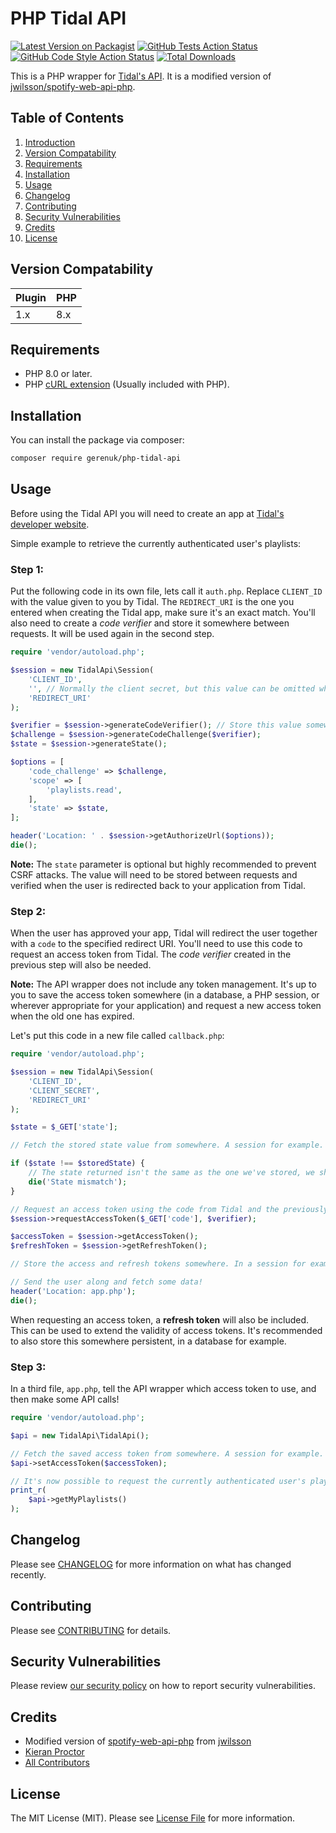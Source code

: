 # PHP Tidal API

[![Latest Version on Packagist](https://img.shields.io/packagist/v/gerenuk/php-tidal-api.svg?style=flat-square)](https://packagist.org/packages/gerenuk/php-tidal-api)
[![GitHub Tests Action Status](https://img.shields.io/github/actions/workflow/status/gerenuk-ltd/php-tidal-api/run-tests.yml?branch=main&label=tests&style=flat-square)](https://github.com/gerenuk-ltd/php-tidal-api/actions?query=workflow%3Arun-tests+branch%3Amain)
[![GitHub Code Style Action Status](https://img.shields.io/github/actions/workflow/status/gerenuk-ltd/php-tidal-api/fix-php-code-styling.yml?branch=main&label=code%20style&style=flat-square)](https://github.com/gerenuk-ltd/php-tidal-api/actions?query=workflow%3A"Fix+PHP+code+styling"+branch%3Amain)
[![Total Downloads](https://img.shields.io/packagist/dt/gerenuk/php-tidal-api.svg?style=flat-square)](https://packagist.org/packages/gerenuk/php-tidal-api)

This is a PHP wrapper for [Tidal's API](https://developer.tidal.com/documentation). It is a modified version of [jwilsson/spotify-web-api-php](https://github.com/jwilsson/spotify-web-api-php).

## Table of Contents
1. [Introduction](#php-tidal-api)
2. [Version Compatability](#version-compatability)
3. [Requirements](#requirements)
4. [Installation](#installation)
5. [Usage](#usage)
6. [Changelog](#changelog)
7. [Contributing](#contributing)
8. [Security Vulnerabilities](#security-vulnerabilities)
9. [Credits](#credits)
10. [License](#license)

## Version Compatability

| Plugin | PHP |
|--------|-----|
| 1.x    | 8.x |

## Requirements

* PHP 8.0 or later.
* PHP [cURL extension](http://php.net/manual/en/book.curl.php) (Usually included with PHP).

## Installation

You can install the package via composer:

```bash
composer require gerenuk/php-tidal-api
```

## Usage

Before using the Tidal API you will need to create an app at [Tidal's developer website](https://developer.tidal.com/dashboard).

Simple example to retrieve the currently authenticated user's playlists:

### Step 1:

Put the following code in its own file, lets call it `auth.php`. Replace `CLIENT_ID` with the value given to you by Tidal. The `REDIRECT_URI` is the one you entered when creating the Tidal app, make sure it's an exact match. You'll also need to create a *code verifier* and store it somewhere between requests. It will be used again in the second step.

```php
require 'vendor/autoload.php';

$session = new TidalApi\Session(
    'CLIENT_ID',
    '', // Normally the client secret, but this value can be omitted when using the PKCE flow.
    'REDIRECT_URI'
);

$verifier = $session->generateCodeVerifier(); // Store this value somewhere, a session for example.
$challenge = $session->generateCodeChallenge($verifier);
$state = $session->generateState();

$options = [
    'code_challenge' => $challenge,
    'scope' => [
        'playlists.read',
    ],
    'state' => $state,
];

header('Location: ' . $session->getAuthorizeUrl($options));
die();
```

__Note:__ The `state` parameter is optional but highly recommended to prevent CSRF attacks. The value will need to be stored between requests and verified when the user is redirected back to your application from Tidal.

### Step 2:

When the user has approved your app, Tidal will redirect the user together with a `code` to the specified redirect URI. You'll need to use this code to request an access token from Tidal. The *code verifier* created in the previous step will also be needed.

__Note:__ The API wrapper does not include any token management. It's up to you to save the access token somewhere (in a database, a PHP session, or wherever appropriate for your application) and request a new access token when the old one has expired.

Let's put this code in a new file called `callback.php`:

```php
require 'vendor/autoload.php';

$session = new TidalApi\Session(
    'CLIENT_ID',
    'CLIENT_SECRET',
    'REDIRECT_URI'
);

$state = $_GET['state'];

// Fetch the stored state value from somewhere. A session for example.

if ($state !== $storedState) {
    // The state returned isn't the same as the one we've stored, we shouldn't continue.
    die('State mismatch');
}

// Request an access token using the code from Tidal and the previously created code verifier.
$session->requestAccessToken($_GET['code'], $verifier);

$accessToken = $session->getAccessToken();
$refreshToken = $session->getRefreshToken();

// Store the access and refresh tokens somewhere. In a session for example.

// Send the user along and fetch some data!
header('Location: app.php');
die();
```

When requesting an access token, a **refresh token** will also be included. This can be used to extend the validity of access tokens. It's recommended to also store this somewhere persistent, in a database for example.

### Step 3:

In a third file, `app.php`, tell the API wrapper which access token to use, and then make some API calls!

```php
require 'vendor/autoload.php';

$api = new TidalApi\TidalApi();

// Fetch the saved access token from somewhere. A session for example.
$api->setAccessToken($accessToken);

// It's now possible to request the currently authenticated user's playlists.
print_r(
    $api->getMyPlaylists()
);
```

## Changelog

Please see [CHANGELOG](CHANGELOG.md) for more information on what has changed recently.

## Contributing

Please see [CONTRIBUTING](.github/CONTRIBUTING.md) for details.

## Security Vulnerabilities

Please review [our security policy](../../security/policy) on how to report security vulnerabilities.

## Credits

- Modified version of [spotify-web-api-php](https://github.com/jwilsson/spotify-web-api-php) from [jwilsson](https://github.com/jwilsson)
- [Kieran Proctor](https://github.com/KieranLProctor)
- [All Contributors](../../contributors)

## License

The MIT License (MIT). Please see [License File](LICENSE.md) for more information.
